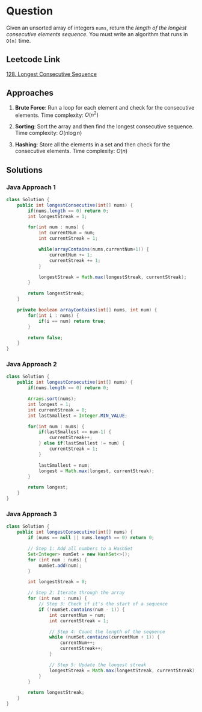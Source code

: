 # Question

Given an unsorted array of integers `nums`, return the _length of the longest consecutive elements sequence_.
You must write an algorithm that runs in `O(n)` time.

## Leetcode Link

[128. Longest Consecutive Sequence](https://leetcode.com/problems/longest-consecutive-sequence/)

## Approaches

1. **Brute Force**: Run a loop for each element and check for the consecutive elements. Time complexity: $O(n^2)$

2. **Sorting**: Sort the array and then find the longest consecutive sequence. Time complexity: $O(n \log n)$

3. **Hashing**: Store all the elements in a set and then check for the consecutive elements. Time complexity: $O(n)$

## Solutions

### Java Approach 1

```java
class Solution {
    public int longestConsecutive(int[] nums) {
        if(nums.length == 0) return 0;
        int longestStreak = 1;

        for(int num : nums) {
            int currentNum = num;
            int currentStreak = 1;

            while(arrayContains(nums,currentNum+1)) {
                currentNum += 1;
                currentStreak += 1;
            }

            longestStreak = Math.max(longestStreak, currentStreak);
        }

        return longestStreak;
    }

    private boolean arrayContains(int[] nums, int num) {
        for(int i : nums) {
            if(i == num) return true;
        }

        return false;
    }
}
```

### Java Approach 2

```java
class Solution {
    public int longestConsecutive(int[] nums) {
        if(nums.length == 0) return 0;

        Arrays.sort(nums);
        int longest = 1;
        int currentStreak = 0;
        int lastSmallest = Integer.MIN_VALUE;

        for(int num : nums) {
            if(lastSmallest == num-1) {
                currentStreak++;
            } else if(lastSmallest != num) {
                currentStreak = 1;
            }

            lastSmallest = num;
            longest = Math.max(longest, currentStreak);
        }

        return longest;
    }
}
```

### Java Approach 3

```java
class Solution {
    public int longestConsecutive(int[] nums) {
        if (nums == null || nums.length == 0) return 0;

        // Step 1: Add all numbers to a HashSet
        Set<Integer> numSet = new HashSet<>();
        for (int num : nums) {
            numSet.add(num);
        }

        int longestStreak = 0;

        // Step 2: Iterate through the array
        for (int num : nums) {
            // Step 3: Check if it's the start of a sequence
            if (!numSet.contains(num - 1)) {
                int currentNum = num;
                int currentStreak = 1;

                // Step 4: Count the length of the sequence
                while (numSet.contains(currentNum + 1)) {
                    currentNum++;
                    currentStreak++;
                }

                // Step 5: Update the longest streak
                longestStreak = Math.max(longestStreak, currentStreak);
            }
        }

        return longestStreak;
    }
}
```
